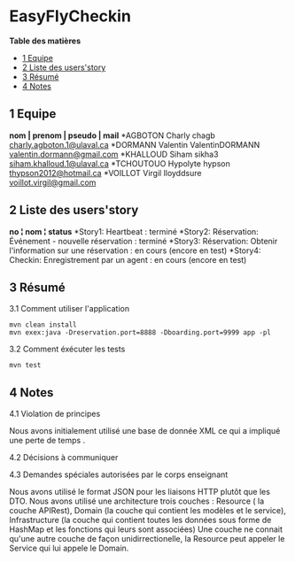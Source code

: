 # EasyFlyCheckin

**Table des matières**

- [1 Equipe](#1-equipe)
- [2 Liste des users'story](#2-liste-des-users'story)
- [3 Résumé](#3-résumé)
- [4 Notes](#4-notes)

## 1 Equipe

**nom     | prenom    | pseudo          | mail**
*AGBOTON   Charly      chagb		charly.agboton.1@ulaval.ca
*DORMANN   Valentin    ValentinDORMANN   valentin.dormann@gmail.com
*KHALLOUD  Siham	      sikha3		siham.khalloud.1@ulaval.ca
*TCHOUTOUO Hypolyte    hypson		thypson2012@hotmail.ca
*VOILLOT   Virgil      lloyddsure	voillot.virgil@gmail.com

## 2 Liste des users'story

**no    ¦ nom							 ¦ status**
*Story1:  Heartbeat : 					 	   terminé
*Story2:  Réservation: Événement - nouvelle réservation :  	   terminé
*Story3:  Réservation: Obtenir l'information sur une réservation :  en cours (encore en test)
*Story4:  Checkin: Enregistrement par un agent : 		   en cours (encore en test)

## 3 Résumé

3.1 Comment utiliser l'application
```
mvn clean install
mvn exex:java -Dreservation.port=8888 -Dboarding.port=9999 app -pl
```
3.2 Comment éxécuter les tests
```
mvn test
```
## 4 Notes

4.1 Violation de principes

Nous avons initialement utilisé une base de donnée XML ce qui a impliqué une perte de temps .

4.2 Décisions à communiquer


4.3 Demandes spéciales autorisées par le corps enseignant

Nous avons utilisé le format JSON pour les liaisons HTTP plutôt que les DTO.
Nous avons utilisé une architecture trois couches : Resource ( la couche APIRest), Domain (la couche qui contient les modèles et le service), Infrastructure (la couche qui contient toutes les données sous forme de HashMap et les fonctions qui leurs sont associées)
Une couche ne connait qu'une autre couche de façon unidirrectionelle, la Resource peut appeler le Service qui lui appele le Domain.
